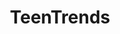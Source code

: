 ---
hackday: 26-london
title: TeenTrends
summary: 'Slow data means health promotion is 1 step behind teens'' lives. Rapid, lightweight trend monitoring for tactical action.'
thumbnail: teentrends.png
team:
- Rosemary Walmsley
- Princess Odunwo
- Stephanie Mullings
- Maria Garcia de la Torre
- Judith Molanza
- Alistair Cannon
links:
  website: https://potential-one-255396.framer.app
  presentation: https://docs.google.com/presentation/d/1I1O_ELGX4R363mOdkW0k0yDasgX3MxAPilfiXCJfaF0/edit
---
